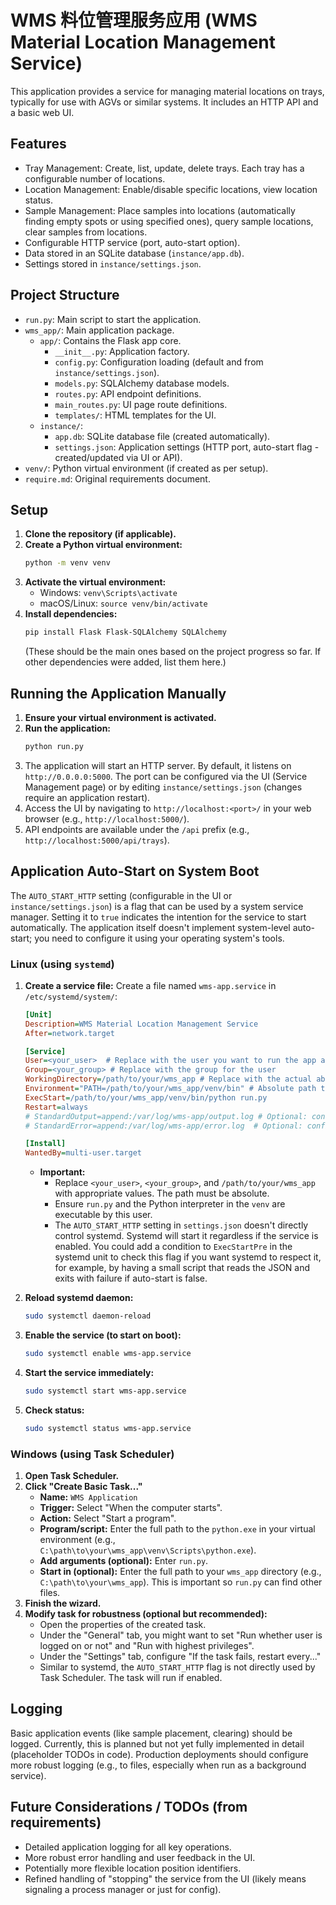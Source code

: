 # WMS 料位管理服务应用 (WMS Material Location Management Service)

This application provides a service for managing material locations on trays, typically for use with AGVs or similar systems. It includes an HTTP API and a basic web UI.

## Features

*   Tray Management: Create, list, update, delete trays. Each tray has a configurable number of locations.
*   Location Management: Enable/disable specific locations, view location status.
*   Sample Management: Place samples into locations (automatically finding empty spots or using specified ones), query sample locations, clear samples from locations.
*   Configurable HTTP service (port, auto-start option).
*   Data stored in an SQLite database (`instance/app.db`).
*   Settings stored in `instance/settings.json`.

## Project Structure

*   `run.py`: Main script to start the application.
*   `wms_app/`: Main application package.
    *   `app/`: Contains the Flask app core.
        *   `__init__.py`: Application factory.
        *   `config.py`: Configuration loading (default and from `instance/settings.json`).
        *   `models.py`: SQLAlchemy database models.
        *   `routes.py`: API endpoint definitions.
        *   `main_routes.py`: UI page route definitions.
        *   `templates/`: HTML templates for the UI.
    *   `instance/`:
        *   `app.db`: SQLite database file (created automatically).
        *   `settings.json`: Application settings (HTTP port, auto-start flag - created/updated via UI or API).
*   `venv/`: Python virtual environment (if created as per setup).
*   `require.md`: Original requirements document.

## Setup

1.  **Clone the repository (if applicable).**
2.  **Create a Python virtual environment:**
    ```bash
    python -m venv venv
    ```
3.  **Activate the virtual environment:**
    *   Windows: `venv\Scripts\activate`
    *   macOS/Linux: `source venv/bin/activate`
4.  **Install dependencies:**
    ```bash
    pip install Flask Flask-SQLAlchemy SQLAlchemy
    ```
    (These should be the main ones based on the project progress so far. If other dependencies were added, list them here.)

## Running the Application Manually

1.  **Ensure your virtual environment is activated.**
2.  **Run the application:**
    ```bash
    python run.py
    ```
3.  The application will start an HTTP server. By default, it listens on `http://0.0.0.0:5000`.
    The port can be configured via the UI (Service Management page) or by editing `instance/settings.json` (changes require an application restart).
4.  Access the UI by navigating to `http://localhost:<port>/` in your web browser (e.g., `http://localhost:5000/`).
5.  API endpoints are available under the `/api` prefix (e.g., `http://localhost:5000/api/trays`).

## Application Auto-Start on System Boot

The `AUTO_START_HTTP` setting (configurable in the UI or `instance/settings.json`) is a flag that can be used by a system service manager. Setting it to `true` indicates the intention for the service to start automatically. The application itself doesn't implement system-level auto-start; you need to configure it using your operating system's tools.

### Linux (using `systemd`)

1.  **Create a service file:**
    Create a file named `wms-app.service` in `/etc/systemd/system/`:
    ```ini
    [Unit]
    Description=WMS Material Location Management Service
    After=network.target

    [Service]
    User=<your_user>  # Replace with the user you want to run the app as
    Group=<your_group> # Replace with the group for the user
    WorkingDirectory=/path/to/your/wms_app # Replace with the actual absolute path to the wms_app directory (containing run.py)
    Environment="PATH=/path/to/your/wms_app/venv/bin" # Absolute path to venv's bin
    ExecStart=/path/to/your/wms_app/venv/bin/python run.py
    Restart=always
    # StandardOutput=append:/var/log/wms-app/output.log # Optional: configure logging
    # StandardError=append:/var/log/wms-app/error.log  # Optional: configure logging

    [Install]
    WantedBy=multi-user.target
    ```
    *   **Important:**
        *   Replace `<your_user>`, `<your_group>`, and `/path/to/your/wms_app` with appropriate values. The path must be absolute.
        *   Ensure `run.py` and the Python interpreter in the `venv` are executable by this user.
        *   The `AUTO_START_HTTP` setting in `settings.json` doesn't directly control systemd. Systemd will start it regardless if the service is enabled. You could add a condition to `ExecStartPre` in the systemd unit to check this flag if you want systemd to respect it, for example, by having a small script that reads the JSON and exits with failure if auto-start is false.

2.  **Reload systemd daemon:**
    ```bash
    sudo systemctl daemon-reload
    ```
3.  **Enable the service (to start on boot):**
    ```bash
    sudo systemctl enable wms-app.service
    ```
4.  **Start the service immediately:**
    ```bash
    sudo systemctl start wms-app.service
    ```
5.  **Check status:**
    ```bash
    sudo systemctl status wms-app.service
    ```

### Windows (using Task Scheduler)

1.  **Open Task Scheduler.**
2.  **Click "Create Basic Task..."**
    *   **Name:** `WMS Application`
    *   **Trigger:** Select "When the computer starts".
    *   **Action:** Select "Start a program".
    *   **Program/script:** Enter the full path to the `python.exe` in your virtual environment (e.g., `C:\path\to\your\wms_app\venv\Scripts\python.exe`).
    *   **Add arguments (optional):** Enter `run.py`.
    *   **Start in (optional):** Enter the full path to your `wms_app` directory (e.g., `C:\path\to\your\wms_app`). This is important so `run.py` can find other files.
3.  **Finish the wizard.**
4.  **Modify task for robustness (optional but recommended):**
    *   Open the properties of the created task.
    *   Under the "General" tab, you might want to set "Run whether user is logged on or not" and "Run with highest privileges".
    *   Under the "Settings" tab, configure "If the task fails, restart every..."
    *   Similar to systemd, the `AUTO_START_HTTP` flag is not directly used by Task Scheduler. The task will run if enabled.

## Logging

Basic application events (like sample placement, clearing) should be logged. Currently, this is planned but not yet fully implemented in detail (placeholder TODOs in code). Production deployments should configure more robust logging (e.g., to files, especially when run as a background service).

## Future Considerations / TODOs (from requirements)

*   Detailed application logging for all key operations.
*   More robust error handling and user feedback in the UI.
*   Potentially more flexible location position identifiers.
*   Refined handling of "stopping" the service from the UI (likely means signaling a process manager or just for config).
